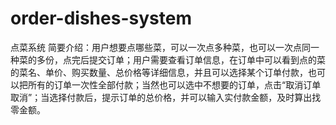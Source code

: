 # order-dishes-system
点菜系统
简要介绍：用户想要点哪些菜，可以一次点多种菜，也可以一次点同一种菜的多份，点完后提交订单；用户需要查看订单信息，在订单中可以看到点的菜的菜名、单价、购买数量、总价格等详细信息，并且可以选择某个订单付款，也可以把所有的订单一次性全部付款；当然也可以选中不想要的订单，点击“取消订单取消”；当选择付款后，提示订单的总价格，并可以输入实付款金额，及时算出找零金额。
